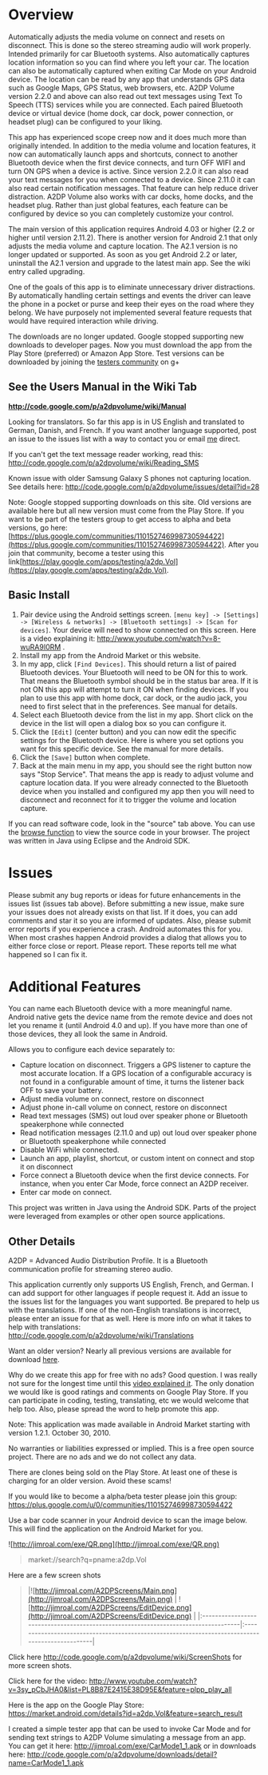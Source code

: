 # Overview #
Automatically adjusts the media volume on connect and resets on disconnect.  This is done so the stereo streaming audio will work properly.  Intended primarily for car Bluetooth systems.  Also automatically captures location information so you can find where you left your car.  The location can also be automatically captured when exiting Car Mode on your Android device.  The location can be read by any app that understands GPS data such as Google Maps, GPS Status, web browsers, etc.  A2DP Volume version 2.2.0 and above can also read out text messages using Text To Speech (TTS) services while you are connected. Each paired Bluetooth device or virtual device (home dock, car dock, power connection, or headset plug) can be configured to your liking.

This app has experienced scope creep now and it does much more than originally intended.  In addition to the media volume and location features, it now can automatically launch apps and shortcuts, connect to another Bluetooth device when the first device connects, and turn OFF WIFI and turn ON GPS when a device is active.  Since version 2.2.0 it can also read your text messages for you when connected to a device.  Since 2.11.0 it can also read certain notification messages. That feature can help reduce driver distraction.  A2DP Volume also works with car docks, home docks, and the headset plug.  Rather than just global features, each feature can be configured by device so you can completely customize your control.

The main version of this application requires Android 4.03 or higher (2.2 or higher until version 2.11.2).  There is another version for Android 2.1 that only adjusts the media volume and capture location.  The A2.1 version is no longer updated or supported.  As soon as you get Android 2.2 or later, uninstall the A2.1 version and upgrade to the latest main app.  See the wiki entry called upgrading.

One of the goals of this app is to eliminate unnecessary driver distractions.  By automatically handling certain settings and events the driver can leave the phone in a pocket or purse and keep their eyes on the road where they belong.  We have purposely not implemented several feature requests that would have required interaction while driving.

The downloads are no longer updated.  Google stopped supporting new downloads to developer pages.  Now you must download the app from the Play Store (preferred) or Amazon App Store.  Test versions can be downloaded by joining the [testers community](https://plus.google.com/u/0/communities/110152746998730594422) on g+

## See the Users Manual in the Wiki Tab ##
**http://code.google.com/p/a2dpvolume/wiki/Manual**

Looking for translators.  So far this app is in US English and translated to German, Danish, and French.  If you want another language supported, post an issue to the issues list with a way to contact you or email [me](mailto:jroal@comcast.net) direct.

If you can't get the text message reader working, read this:
http://code.google.com/p/a2dpvolume/wiki/Reading_SMS

Known issue with older Samsung Galaxy S phones not capturing location.  See details here:
http://code.google.com/p/a2dpvolume/issues/detail?id=28

Note: Google stopped supporting downloads on this site.  Old versions are available here but all new version must come from the Play Store.  If you want to be part of the testers group to get access to alpha and beta versions, go here: [https://plus.google.com/communities/110152746998730594422](https://plus.google.com/communities/110152746998730594422).  After you join that community, become a tester using this link[https://play.google.com/apps/testing/a2dp.Vol](https://play.google.com/apps/testing/a2dp.Vol).

## Basic Install ##
  1. Pair device using the Android settings screen.  `[menu key] -> [Settings] -> [Wireless & networks] -> [Bluetooth settings] -> [Scan for devices]`.  Your device will need to show connected on this screen.  Here is a video explaining it: http://www.youtube.com/watch?v=8-wuRA9I0RM .
  1. Install my app from the Android Market or this website.
  1. In my app, click `[Find Devices]`.  This should return a list of paired Bluetooth devices.  Your Bluetooth will need to be ON for this to work.  That means the Bluetooth symbol should be in the status bar area.  If it is not ON this app will attempt to turn it ON when finding devices.  If you plan to use this app with home dock, car dock, or the audio jack, you need to first select that in the preferences.  See manual for details.
  1. Select each Bluetooth device from the list in my app.  Short click on the device in the list will open a dialog box so you can configure it.
  1. Click the `[Edit]` (center button) and you can now edit the specific settings for the Bluetooth device.  Here is where you set options you want for this specific device.  See the manual for more details.
  1. Click the `[Save]` button when complete.
  1. Back at the main menu in my app, you should see the right button now says "Stop Service".  That means the app is ready to adjust volume and capture location data.  If you were already connected to the Bluetooth device when you installed and configured my app then you will need to disconnect and reconnect for it to trigger the volume and location capture.


If you can read software code, look in the "source" tab above.  You can use the
[browse function](http://code.google.com/p/a2dpvolume/source/browse/) to view the source code in your browser.  The project was written in Java using Eclipse and the Android SDK.

# Issues #
Please submit any bug reports or ideas for future enhancements in the issues list (issues tab above).  Before submitting a new issue, make sure your issues does not already exists on that list.  If it does, you can add comments and star it so you are informed of updates.  Also, please submit error reports if you experience a crash.  Android automates this for you.  When most crashes happen Android provides a dialog that allows you to either force close or report.  Please report.  These reports tell me what happened so I can fix it.

# Additional Features #
You can name each Bluetooth device with a more meaningful name.  Android native gets the device name from the remote device and does not let you rename it (until Android 4.0 and up).  If you have more than one of those devices, they all look the same in Android.

Allows you to configure each device separately to:
  * Capture location on disconnect. Triggers a GPS listener to capture the most accurate location.  If a GPS location of a configurable accuracy is not found in a configurable amount of time, it turns the listener back OFF to save your battery.
  * Adjust media volume on connect, restore on disconnect
  * Adjust phone in-call volume on connect, restore on disconnect
  * Read text messages (SMS) out loud over speaker phone or Bluetooth speakerphone while connected
  * Read notification messages (2.11.0 and up) out loud over speaker phone or Bluetooth speakerphone while connected
  * Disable WiFi while connected.
  * Launch an app, playlist, shortcut, or custom intent on connect and stop it on disconnect
  * Force connect a Bluetooth device when the first device connects.  For instance, when you enter Car Mode, force connect an A2DP receiver.
  * Enter car mode on connect.

This project was written in Java using the Android SDK.  Parts of the project were leveraged from examples or other open source applications.

## Other Details ##
A2DP = Advanced Audio Distribution Profile.  It is a Bluetooth communication profile for streaming stereo audio.

This application currently only supports US English, French, and German.  I can add support for other languages if people request it.  Add an issue to the issues list for the languages you want supported.  Be prepared to help us with the translations.  If one of the non-English translations is incorrect, please enter an issue for that as well.  Here is more info on what it takes to help with translations: http://code.google.com/p/a2dpvolume/wiki/Translations

Want an older version?  Nearly all previous versions are available for download [here](http://code.google.com/p/a2dpvolume/downloads/list?can=1&q=&colspec=Filename+Summary+Uploaded+ReleaseDate+Size+DownloadCount).

Why do we create this app for free with no ads?  Good question.  I was really not sure for the longest time until this [video explained it](http://www.youtube.com/watch?v=tJr9QajdCNc).  The only donation we would like is good ratings and comments on Google Play Store.  If you can participate in coding, testing, translating, etc we would welcome that help too.  Also, please spread the word to help promote this app.

Note:  This application was made available in Android Market starting with version 1.2.1. October 30, 2010.

No warranties or liabilities expressed or implied.  This is a free open source project. There are no ads and we do not collect any data.

There are clones being sold on the Play Store.  At least one of these is charging for an older version.  Avoid these scams!

If you would like to become a alpha/beta tester please join this group: https://plus.google.com/u/0/communities/110152746998730594422

Use a bar code scanner in your Android device to scan the image below.  This will find the application on the Android Market for you.

![http://jimroal.com/exe/QR.png](http://jimroal.com/exe/QR.png)

> market://search?q=pname:a2dp.Vol

Here are a few screen shots
> |![http://jimroal.com/A2DPScreens/Main.png](http://jimroal.com/A2DPScreens/Main.png) | ![http://jimroal.com/A2DPScreens/EditDevice.png](http://jimroal.com/A2DPScreens/EditDevice.png) |
|:-----------------------------------------------------------------------------------|:------------------------------------------------------------------------------------------------|

Click here
http://code.google.com/p/a2dpvolume/wiki/ScreenShots
for more screen shots.

Click here for the video:
http://www.youtube.com/watch?v=3sy_pCbJHA0&list=PL8B87E2415E38D95E&feature=plpp_play_all

Here is the app on the Google Play Store:
https://market.android.com/details?id=a2dp.Vol&feature=search_result

I created a simple tester app that can be used to invoke Car Mode and for sending text strings to A2DP Volume simulating a message from an app.  You can get it here: http://jimroal.com/exe/CarMode1_1.apk or in downloads here: http://code.google.com/p/a2dpvolume/downloads/detail?name=CarMode1_1.apk